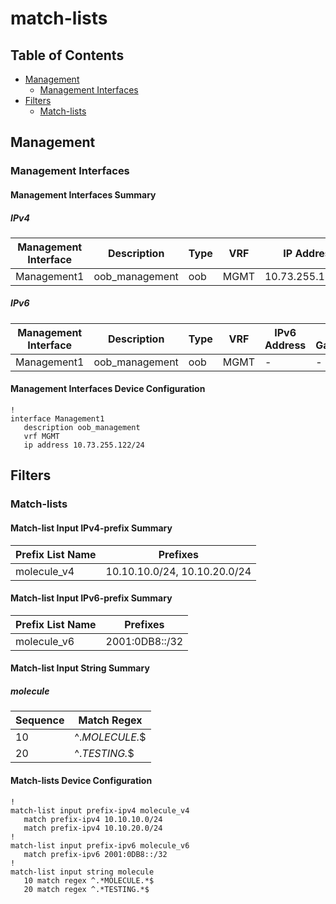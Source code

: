 # match-lists

## Table of Contents

- [Management](#management)
  - [Management Interfaces](#management-interfaces)
- [Filters](#filters)
  - [Match-lists](#match-lists-1)

## Management

### Management Interfaces

#### Management Interfaces Summary

##### IPv4

| Management Interface | Description | Type | VRF | IP Address | Gateway |
| -------------------- | ----------- | ---- | --- | ---------- | ------- |
| Management1 | oob_management | oob | MGMT | 10.73.255.122/24 | 10.73.255.2 |

##### IPv6

| Management Interface | Description | Type | VRF | IPv6 Address | IPv6 Gateway |
| -------------------- | ----------- | ---- | --- | ------------ | ------------ |
| Management1 | oob_management | oob | MGMT | - | - |

#### Management Interfaces Device Configuration

```eos
!
interface Management1
   description oob_management
   vrf MGMT
   ip address 10.73.255.122/24
```

## Filters

### Match-lists

#### Match-list Input IPv4-prefix Summary

| Prefix List Name | Prefixes |
| ---------------- | -------- |
| molecule_v4 | 10.10.10.0/24, 10.10.20.0/24 |

#### Match-list Input IPv6-prefix Summary

| Prefix List Name | Prefixes |
| ---------------- | -------- |
| molecule_v6 | 2001:0DB8::/32 |

#### Match-list Input String Summary

##### molecule

| Sequence | Match Regex |
| -------- | ------ |
| 10 | ^.*MOLECULE.*$ |
| 20 | ^.*TESTING.*$ |

#### Match-lists Device Configuration

```eos
!
match-list input prefix-ipv4 molecule_v4
   match prefix-ipv4 10.10.10.0/24
   match prefix-ipv4 10.10.20.0/24
!
match-list input prefix-ipv6 molecule_v6
   match prefix-ipv6 2001:0DB8::/32
!
match-list input string molecule
   10 match regex ^.*MOLECULE.*$
   20 match regex ^.*TESTING.*$
```
